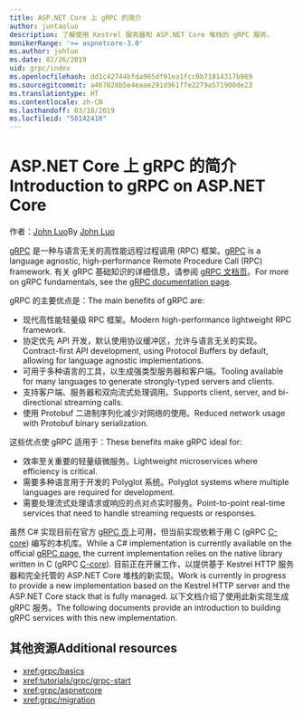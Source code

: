 ```yaml
---
title: ASP.NET Core 上 gRPC 的简介
author: juntaoluo
description: 了解使用 Kestrel 服务器和 ASP.NET Core 堆栈的 gRPC 服务。
monikerRange: '>= aspnetcore-3.0'
ms.author: johluo
ms.date: 02/26/2019
uid: grpc/index
ms.openlocfilehash: dd1c42744bfda965df91ea1fcc0b71814317b969
ms.sourcegitcommit: a467828b5e4eaae291d961ffe2279a571900de23
ms.translationtype: HT
ms.contentlocale: zh-CN
ms.lasthandoff: 03/18/2019
ms.locfileid: "58142410"
---
```

# <a name="introduction-to-grpc-on-aspnet-core"></a><span data-ttu-id="cc31c-103">ASP.NET Core 上 gRPC 的简介</span><span class="sxs-lookup"><span data-stu-id="cc31c-103">Introduction to gRPC on ASP.NET Core</span></span>

<span data-ttu-id="cc31c-104">作者：[John Luo](https://github.com/juntaoluo)</span><span class="sxs-lookup"><span data-stu-id="cc31c-104">By [John Luo](https://github.com/juntaoluo)</span></span>

<span data-ttu-id="cc31c-105">[gRPC](https://grpc.io/docs/guides/) 是一种与语言无关的高性能远程过程调用 (RPC) 框架。</span><span class="sxs-lookup"><span data-stu-id="cc31c-105">[gRPC](https://grpc.io/docs/guides/) is a language agnostic, high-performance Remote Procedure Call (RPC) framework.</span></span> <span data-ttu-id="cc31c-106">有关 gRPC 基础知识的详细信息，请参阅 [gRPC 文档页](https://grpc.io/docs/)。</span><span class="sxs-lookup"><span data-stu-id="cc31c-106">For more on gRPC fundamentals, see the [gRPC documentation page](https://grpc.io/docs/).</span></span>

<span data-ttu-id="cc31c-107">gRPC 的主要优点是：</span><span class="sxs-lookup"><span data-stu-id="cc31c-107">The main benefits of gRPC are:</span></span>
* <span data-ttu-id="cc31c-108">现代高性能轻量级 RPC 框架。</span><span class="sxs-lookup"><span data-stu-id="cc31c-108">Modern high-performance lightweight RPC framework.</span></span>
* <span data-ttu-id="cc31c-109">协定优先 API 开发，默认使用协议缓冲区，允许与语言无关的实现。</span><span class="sxs-lookup"><span data-stu-id="cc31c-109">Contract-first API development, using Protocol Buffers by default, allowing for language agnostic implementations.</span></span>
* <span data-ttu-id="cc31c-110">可用于多种语言的工具，以生成强类型服务器和客户端。</span><span class="sxs-lookup"><span data-stu-id="cc31c-110">Tooling available for many languages to generate strongly-typed servers and clients.</span></span>
* <span data-ttu-id="cc31c-111">支持客户端、服务器和双向流式处理调用。</span><span class="sxs-lookup"><span data-stu-id="cc31c-111">Supports client, server, and bi-directional streaming calls.</span></span>
* <span data-ttu-id="cc31c-112">使用 Protobuf 二进制序列化减少对网络的使用。</span><span class="sxs-lookup"><span data-stu-id="cc31c-112">Reduced network usage with Protobuf binary serialization.</span></span>

<span data-ttu-id="cc31c-113">这些优点使 gRPC 适用于：</span><span class="sxs-lookup"><span data-stu-id="cc31c-113">These benefits make gRPC ideal for:</span></span>
* <span data-ttu-id="cc31c-114">效率至关重要的轻量级微服务。</span><span class="sxs-lookup"><span data-stu-id="cc31c-114">Lightweight microservices where efficiency is critical.</span></span>
* <span data-ttu-id="cc31c-115">需要多种语言用于开发的 Polyglot 系统。</span><span class="sxs-lookup"><span data-stu-id="cc31c-115">Polyglot systems where multiple languages are required for development.</span></span>
* <span data-ttu-id="cc31c-116">需要处理流式处理请求或响应的点对点实时服务。</span><span class="sxs-lookup"><span data-stu-id="cc31c-116">Point-to-point real-time services that need to handle streaming requests or responses.</span></span>

<span data-ttu-id="cc31c-117">虽然 C# 实现目前在官方 [ gRPC 页](https://grpc.io/docs/quickstart/csharp.html)上可用，但当前实现依赖于用 C (gRPC [C-core](https://grpc.io/blog/grpc-stacks)) 编写的本机库。</span><span class="sxs-lookup"><span data-stu-id="cc31c-117">While a C# implementation is currently available on the official [gRPC page](https://grpc.io/docs/quickstart/csharp.html), the current implementation relies on the native library written in C (gRPC [C-core](https://grpc.io/blog/grpc-stacks)).</span></span> <span data-ttu-id="cc31c-118">目前正在开展工作，以提供基于 Kestrel HTTP 服务器和完全托管的 ASP.NET Core 堆栈的新实现。</span><span class="sxs-lookup"><span data-stu-id="cc31c-118">Work is currently in progress to provide a new implementation based on the Kestrel HTTP server and the ASP.NET Core stack that is fully managed.</span></span> <span data-ttu-id="cc31c-119">以下文档介绍了使用此新实现生成 gRPC 服务。</span><span class="sxs-lookup"><span data-stu-id="cc31c-119">The following documents provide an introduction to building gRPC services with this new implementation.</span></span>

## <a name="additional-resources"></a><span data-ttu-id="cc31c-120">其他资源</span><span class="sxs-lookup"><span data-stu-id="cc31c-120">Additional resources</span></span>

* <xref:grpc/basics>
* <xref:tutorials/grpc/grpc-start>
* <xref:grpc/aspnetcore>
* <xref:grpc/migration>